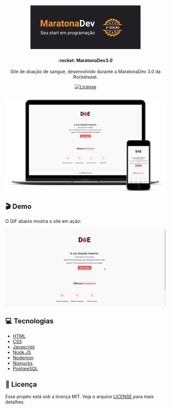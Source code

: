 <h1 align="center">
  <img src="logo.png" alt="logo" >

</h1>
<h4 align="center">
  :rocket: MaratonaDev3.0
</h4>

<p align="center">Site de doação de sangue, desenvolvido durante a MaratonaDev 3.0 da Rocketseat.</p>

<p align="center">
  <a href="https://opensource.org/licenses/MIT">
    <img alt="License" src="https://img.shields.io/badge/license-MIT-%23F8952D">
  </a>
</p>

<br>

<div align="center">
  <img src="screenshot.png" alt="screenshot" >
</div>

## :clapper: Demo
O GIF abaixo mostra o site em ação:

<div align="center">
  <img src="demo.gif" alt="demonstração" >
</div>

## :computer: Tecnologias
- [HTML](https://devdocs.io/html/)
- [CSS](https://devdocs.io/css/)
- [Javascript](https://devdocs.io/javascript/)
- [Node.JS](https://nodejs.org/en/)
- [Nodemon](https://nodemon.io/)
- [Nunjucks](https://mozilla.github.io/nunjucks/)
- [PostgreSQL](https://www.postgresql.org/)

## :memo: Licença

Esse projeto está sob a licença MIT. Veja o arquivo [LICENSE](/LICENSE) para mais detalhes.
